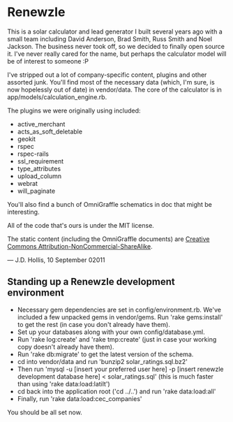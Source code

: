 # Renewzle

This is a solar calculator and lead generator I built several years ago with a small team including David Anderson, Brad Smith, Russ Smith and Noel Jackson. The business never took off, so we decided to finally open source it. I've never really cared for the name, but perhaps the calculator model will be of interest to someone :P

I've stripped out a lot of company-specific content, plugins and other assorted junk. You'll find most of the necessary data (which, I'm sure, is now hopelessly out of date) in vendor/data. The core of the calculator is in app/models/calculation_engine.rb.

The plugins we were originally using included:

* active_merchant
* acts_as_soft_deletable
* geokit
* rspec
* rspec-rails
* ssl_requirement
* type_attributes
* upload_column
* webrat
* will_paginate

You'll also find a bunch of OmniGraffle schematics in doc that might be interesting.

All of the code that's ours is under the MIT license. 

The static content (including the OmniGraffle documents) are [Creative Commons Attribution-NonCommercial-ShareAlike](http://creativecommons.org/licenses/by-nc-sa/3.0/).

— J.D. Hollis, 10 September 02011


## Standing up a Renewzle development environment

* Necessary gem dependencies are set in config/environment.rb. We've included a few unpacked gems in vendor/gems. Run 'rake gems:install' to get the rest (in case you don't already have them).
* Set up your databases along with your own config/database.yml.
* Run 'rake log:create' and 'rake tmp:create' (just in case your working copy doesn't already have them).
* Run 'rake db:migrate' to get the latest version of the schema.
* cd into vendor/data and run 'bunzip2 solar_ratings.sql.bz2'
* Then run 'mysql -u [insert your preferred user here] -p [insert renewzle development database here] < solar_ratings.sql' (this is much faster than using 'rake data:load:latilt')
* cd back into the application root ('cd ../..') and run 'rake data:load:all'
* Finally, run 'rake data:load:cec_companies'

You should be all set now.